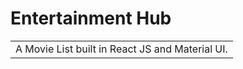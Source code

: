 # Entertainment Hub
<table>
<tr>
<td>
  A Movie List built in React JS and Material UI.
</td>
</tr>
</table>


